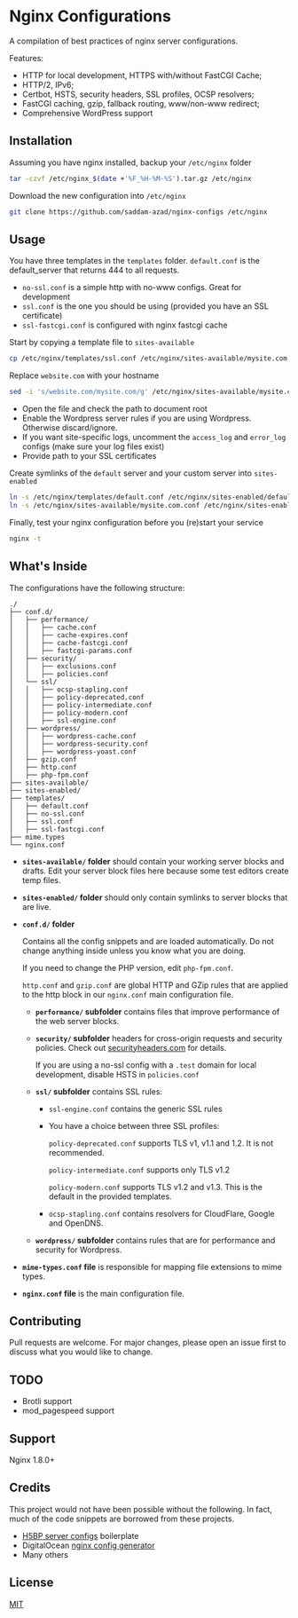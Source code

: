 # Nginx Configurations

A compilation of best practices of nginx server configurations.

Features: 
- HTTP for local development, HTTPS with/without FastCGI Cache;
- HTTP/2, IPv6;
- Certbot, HSTS, security headers, SSL profiles, OCSP resolvers;
- FastCGI caching, gzip, fallback routing, www/non-www redirect; 
- Comprehensive WordPress support

## Installation

Assuming you have nginx installed, backup your `/etc/nginx` folder

```bash
tar -czvf /etc/nginx_$(date +'%F_%H-%M-%S').tar.gz /etc/nginx
```

Download the new configuration into `/etc/nginx`

```bash
git clone https://github.com/saddam-azad/nginx-configs /etc/nginx
```

## Usage

You have three templates in the `templates` folder. `default.conf` is the default_server that returns 444 to all requests.

- `no-ssl.conf` is a simple http with no-www configs. Great for development
- `ssl.conf` is the one you should be using (provided you have an SSL certificate)
- `ssl-fastcgi.conf` is configured with nginx fastcgi cache

Start by copying a template file to `sites-available`

```bash
cp /etc/nginx/templates/ssl.conf /etc/nginx/sites-available/mysite.com.conf
```

Replace `website.com` with your hostname

```bash
sed -i 's/website.com/mysite.com/g' /etc/nginx/sites-available/mysite.com.conf
```

- Open the file and check the path to document root
- Enable the Wordpress server rules if you are using Wordpress. Otherwise discard/ignore.
- If you want site-specific logs, uncomment the `access_log` and `error_log` configs (make sure your log files exist)
- Provide path to your SSL certificates

Create symlinks of the `default` server and your custom server into `sites-enabled`

```bash
ln -s /etc/nginx/templates/default.conf /etc/nginx/sites-enabled/default.conf
ln -s /etc/nginx/sites-available/mysite.com.conf /etc/nginx/sites-enabled/mysite.com.conf
```

Finally, test your nginx configuration before you (re)start your service

```bash
nginx -t
```

## What's Inside

The configurations have the following structure: 

```text
./
├── conf.d/
│   ├── performance/
│   │   ├── cache.conf
│   │   ├── cache-expires.conf
│   │   ├── cache-fastcgi.conf
│   │   ├── fastcgi-params.conf
│   ├── security/
│   │   ├── exclusions.conf
│   │   ├── policies.conf
│   └── ssl/
│   │   ├── ocsp-stapling.conf
│   │   ├── policy-deprecated.conf
│   │   ├── policy-intermediate.conf
│   │   ├── policy-modern.conf
│   │   ├── ssl-engine.conf
│   ├── wordpress/
│   │   ├── wordpress-cache.conf
│   │   ├── wordpress-security.conf
│   │   ├── wordpress-yoast.conf
│   ├── gzip.conf
│   ├── http.conf
│   ├── php-fpm.conf
├── sites-available/
├── sites-enabled/
├── templates/
│   ├── default.conf
│   ├── no-ssl.conf
│   ├── ssl.conf
│   ├── ssl-fastcgi.conf
├── mime.types
└── nginx.conf

```

* **`sites-available/` folder** should contain your working server blocks and drafts. Edit your server block files here because some test editors create temp files. 

* **`sites-enabled/` folder** should only contain symlinks to server blocks that are live.

* **`conf.d/` folder**

  Contains all the config snippets and are loaded automatically. Do not change anything inside unless you know what you are doing.

  If you need to change the PHP version, edit `php-fpm.conf`. 
  
  `http.conf` and `gzip.conf` are global HTTP and GZip rules that are applied to the http block in our `nginx.conf` main configuration file.

  * **`performance/` subfolder** contains files that improve performance of the web server blocks.

  * **`security/` subfolder** headers for cross-origin requests and security policies. Check out [securityheaders.com](https://securityheaders.com) for details.

    If you are using a no-ssl config with a `.test` domain for local development, disable HSTS in `policies.conf`

  * **`ssl/` subfolder** contains SSL rules: 

    - `ssl-engine.conf` contains the generic SSL rules

    - You have a choice between three SSL profiles: 
    
      `policy-deprecated.conf` supports TLS v1, v1.1 and 1.2. It is not recommended.

      `policy-intermediate.conf` supports only TLS v1.2

      `policy-modern.conf` supports TLS v1.2 and v1.3. This is the default in the provided templates.

    - `ocsp-stapling.conf` contains resolvers for CloudFlare, Google and OpenDNS.

  * **`wordpress/` subfolder** contains rules that are for performance and security for Wordpress.


* **`mime-types.conf` file** is responsible for mapping file extensions to mime types.

* **`nginx.conf` file** is the main configuration file.

## Contributing
Pull requests are welcome. For major changes, please open an issue first to discuss what you would like to change.

## TODO

- Brotli support
- mod_pagespeed support

## Support

Nginx 1.8.0+

## Credits

This project would not have been possible without the following. In fact, much of the code snippets are borrowed from these projects.

- [H5BP server configs](https://github.com/h5bp/server-configs-nginx) boilerplate
- DigitalOcean [nginx config generator](https://do.co/nginxconfig)
- Many others


## License
[MIT](https://choosealicense.com/licenses/mit/)
